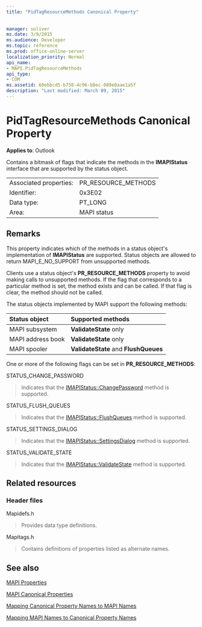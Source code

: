 ```yaml
---
title: "PidTagResourceMethods Canonical Property"
 
 
manager: soliver
ms.date: 3/9/2015
ms.audience: Developer
ms.topic: reference
ms.prod: office-online-server
localization_priority: Normal
api_name:
- MAPI.PidTagResourceMethods
api_type:
- COM
ms.assetid: 60ebbcd5-b758-4c96-b8ec-089e0aae1a5f
description: "Last modified: March 09, 2015"
---
```


# PidTagResourceMethods Canonical Property

  
  
**Applies to**: Outlook 
  
Contains a bitmask of flags that indicate the methods in the **IMAPIStatus** interface that are supported by the status object. 
  
|||
|:-----|:-----|
|Associated properties:  <br/> |PR_RESOURCE_METHODS  <br/> |
|Identifier:  <br/> |0x3E02  <br/> |
|Data type:  <br/> |PT_LONG  <br/> |
|Area:  <br/> |MAPI status  <br/> |
   
## Remarks

This property indicates which of the methods in a status object's implementation of **IMAPIStatus** are supported. Status objects are allowed to return MAPI_E_NO_SUPPORT from unsupported methods. 
  
Clients use a status object's **PR_RESOURCE_METHODS** property to avoid making calls to unsupported methods. If the flag that corresponds to a particular method is set, the method exists and can be called. If that flag is clear, the method should not be called. 
  
The status objects implemented by MAPI support the following methods:
  
|**Status object**|**Supported methods**|
|:-----|:-----|
|MAPI subsystem  <br/> |**ValidateState** only  <br/> |
|MAPI address book  <br/> |**ValidateState** only  <br/> |
|MAPI spooler  <br/> |**ValidateState** and **FlushQueues** <br/> |
   
One or more of the following flags can be set in **PR_RESOURCE_METHODS**:
  
STATUS_CHANGE_PASSWORD 
  
> Indicates that the [IMAPIStatus::ChangePassword](imapistatus-changepassword.md) method is supported. 
    
STATUS_FLUSH_QUEUES 
  
> Indicates that the [IMAPIStatus::FlushQueues](imapistatus-flushqueues.md) method is supported. 
    
STATUS_SETTINGS_DIALOG 
  
> Indicates that the [IMAPIStatus::SettingsDialog](imapistatus-settingsdialog.md) method is supported. 
    
STATUS_VALIDATE_STATE 
  
> Indicates that the [IMAPIStatus::ValidateState](imapistatus-validatestate.md) method is supported. 
    
## Related resources

### Header files

Mapidefs.h
  
> Provides data type definitions.
    
Mapitags.h
  
> Contains definitions of properties listed as alternate names.
    
## See also



[MAPI Properties](mapi-properties.md)
  
[MAPI Canonical Properties](mapi-canonical-properties.md)
  
[Mapping Canonical Property Names to MAPI Names](mapping-canonical-property-names-to-mapi-names.md)
  
[Mapping MAPI Names to Canonical Property Names](mapping-mapi-names-to-canonical-property-names.md)

